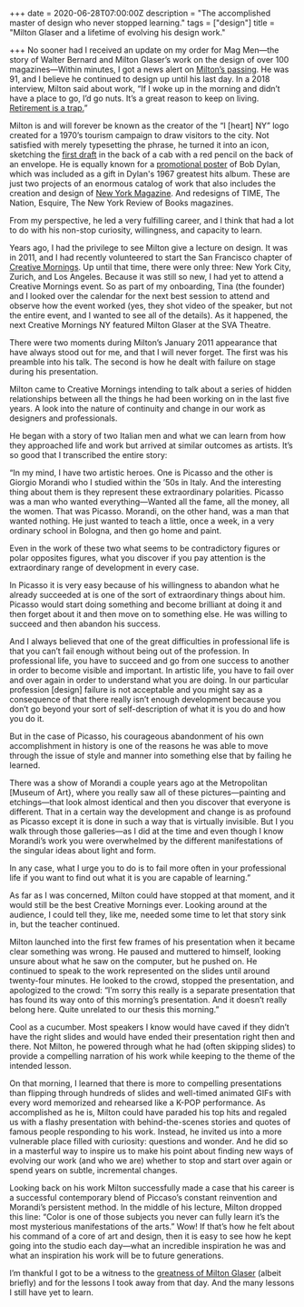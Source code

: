 +++
date = 2020-06-28T07:00:00Z
description = "The accomplished master of design who never stopped learning."
tags = ["design"]
title = "Milton Glaser and a lifetime of evolving his design work."

+++
No sooner had I received an update on my order for Mag Men—the story of Walter Bernard and Milton Glaser’s work on the design of over 100 magazines—Within minutes, I got a news alert on [Milton’s passing](https://www.nytimes.com/aponline/2020/06/26/us/ap-us-obit-milton-glaser.html). He was 91, and I believe he continued to design up until his last day. In a 2018 interview, Milton said about work, “If I woke up in the morning and didn’t have a place to go, I’d go nuts. It’s a great reason to keep on living. [Retirement is a trap.](https://observer.com/2018/08/interview-milton-glaser-on-his-new-work-aging-and-edward-hopper/)”

Milton is and will forever be known as the creator of the “I \[heart\] NY” logo created for a 1970’s tourism campaign to draw visitors to the city. Not satisfied with merely typesetting the phrase, he turned it into an icon, sketching the [first draft](https://www.moma.org/collection/works/128649?sov_referrer=artist&artist_id=2188&page=1) in the back of a cab with a red pencil on the back of an envelope. He is equally known for a [promotional poster](https://www.moma.org/collection/works/8108?sov_referrer=artist&artist_id=2188&page=1) of Bob Dylan, which was included as a gift in Dylan's 1967 greatest hits album. These are just two projects of an enormous catalog of work that also includes the creation and design of [New York Magazine](https://nymag.com/intelligencer/2020/06/milton-glaser-new-york-and-iny-designer-dies-at-91.html). And redesigns of TIME, The Nation, Esquire, The New York Review of Books magazines.

From my perspective, he led a very fulfilling career, and I think that had a lot to do with his non-stop curiosity, willingness, and capacity to learn.

Years ago, I had the privilege to see Milton give a lecture on design. It was in 2011, and I had recently volunteered to start the San Francisco chapter of [Creative Mornings](https://creativemornings.com). Up until that time, there were only three: New York City, Zurich, and Los Angeles. Because it was still so new, I had yet to attend a Creative Mornings event. So as part of my onboarding, Tina (the founder) and I looked over the calendar for the next best session to attend and observe how the event worked (yes, they shot video of the speaker, but not the entire event, and I wanted to see all of the details). As it happened, the next Creative Mornings NY featured Milton Glaser at the SVA Theatre.

There were two moments during Milton’s January 2011 appearance that have always stood out for me, and that I will never forget. The first was his preamble into his talk. The second is how he dealt with failure on stage during his presentation.

Milton came to Creative Mornings intending to talk about a series of hidden relationships between all the things he had been working on in the last five years. A look into the nature of continuity and change in our work as designers and professionals.

He began with a story of two Italian men and what we can learn from how they approached life and work but arrived at similar outcomes as artists. It’s so good that I transcribed the entire story:

“In my mind, I have two artistic heroes. One is Picasso and the other is Giorgio Morandi who I studied within the ’50s in Italy. And the interesting thing about them is they represent these extraordinary polarities. Picasso was a man who wanted everything—Wanted all the fame, all the money, all the women. That was Picasso. Morandi, on the other hand, was a man that wanted nothing. He just wanted to teach a little, once a week, in a very ordinary school in Bologna, and then go home and paint.

Even in the work of these two what seems to be contradictory figures or polar opposites figures, what you discover if you pay attention is the extraordinary range of development in every case.

In Picasso it is very easy because of his willingness to abandon what he already succeeded at is one of the sort of extraordinary things about him. Picasso would start doing something and become brilliant at doing it and then forget about it and then move on to something else. He was willing to succeed and then abandon his success.

And I always believed that one of the great difficulties in professional life is that you can’t fail enough without being out of the profession. In professional life, you have to succeed and go from one success to another in order to become visible and important. In artistic life, you have to fail over and over again in order to understand what you are doing. In our particular profession \[design\] failure is not acceptable and you might say as a consequence of that there really isn’t enough development because you don’t go beyond your sort of self-description of what it is you do and how you do it.

But in the case of Picasso, his courageous abandonment of his own accomplishment in history is one of the reasons he was able to move through the issue of style and manner into something else that by failing he learned.

There was a show of Morandi a couple years ago at the Metropolitan \[Museum of Art}, where you really saw all of these pictures—painting and etchings—that look almost identical and then you discover that everyone is different. That in a certain way the development and change is as profound as Picasso except it is done in such a way that is virtually invisible. But I you walk through those galleries—as I did at the time and even though I know Morandi’s work you were overwhelmed by the different manifestations of the singular ideas about light and form.

In any case, what I urge you to do is to fail more often in your professional life if you want to find out what it is you are capable of learning.”

As far as I was concerned, Milton could have stopped at that moment, and it would still be the best Creative Mornings ever. Looking around at the audience, I could tell they, like me, needed some time to let that story sink in, but the teacher continued.

Milton launched into the first few frames of his presentation when it became clear something was wrong. He paused and muttered to himself, looking unsure about what he saw on the computer, but he pushed on. He continued to speak to the work represented on the slides until around twenty-four minutes. He looked to the crowd, stopped the presentation, and apologized to the crowd: “I’m sorry this really is a separate presentation that has found its way onto of this morning’s presentation. And it doesn’t really belong here. Quite unrelated to our thesis this morning.”

Cool as a cucumber. Most speakers I know would have caved if they didn’t have the right slides and would have ended their presentation right then and there. Not Milton, he powered through what he had (often skipping slides) to provide a compelling narration of his work while keeping to the theme of the intended lesson.

On that morning, I learned that there is more to compelling presentations than flipping through hundreds of slides and well-timed animated GIFs with every word memorized and rehearsed like a K-POP performance. As accomplished as he is, Milton could have paraded his top hits and regaled us with a flashy presentation with behind-the-scenes stories and quotes of famous people responding to his work. Instead, he invited us into a more vulnerable place filled with curiosity: questions and wonder. And he did so in a masterful way to inspire us to make his point about finding new ways of evolving our work (and who we are) whether to stop and start over again or spend years on subtle, incremental changes.

Looking back on his work Milton successfully made a case that his career is a successful contemporary blend of Piccaso’s constant reinvention and Morandi’s persistent method. In the middle of his lecture, Milton dropped this line: “Color is one of those subjects you never can fully learn it’s the most mysterious manifestations of the arts.” Wow! If that’s how he felt about his command of a core of art and design, then it is easy to see how he kept going into the studio each day—what an incredible inspiration he was and what an inspiration his work will be to future generations.

I’m thankful I got to be a witness to the [greatness of Milton Glaser](https://www.cbsnews.com/news/passage-graphic-designer-milton-glaser-creator-of-i-love-ny-logo/) (albeit briefly) and for the lessons I took away from that day. And the many lessons I still have yet to learn.